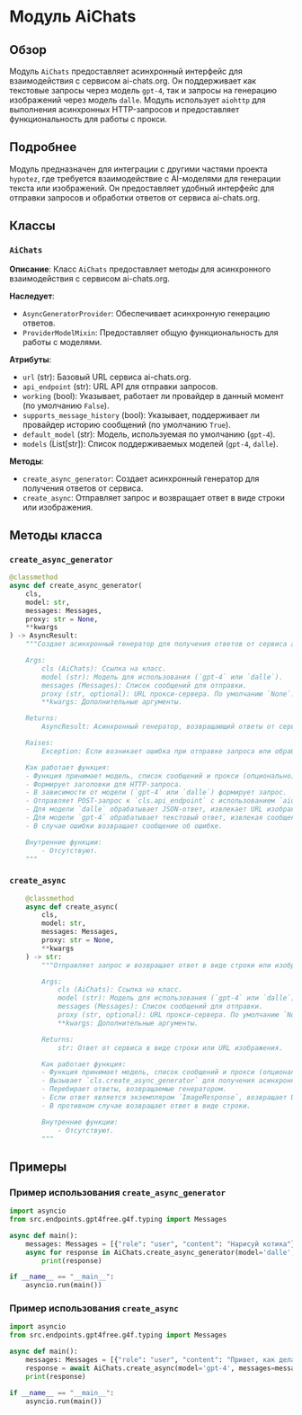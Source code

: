 # Модуль AiChats

## Обзор

Модуль `AiChats` предоставляет асинхронный интерфейс для взаимодействия с сервисом ai-chats.org. Он поддерживает как текстовые запросы через модель `gpt-4`, так и запросы на генерацию изображений через модель `dalle`. Модуль использует `aiohttp` для выполнения асинхронных HTTP-запросов и предоставляет функциональность для работы с прокси.

## Подробнее

Модуль предназначен для интеграции с другими частями проекта `hypotez`, где требуется взаимодействие с AI-моделями для генерации текста или изображений. Он предоставляет удобный интерфейс для отправки запросов и обработки ответов от сервиса ai-chats.org.

## Классы

### `AiChats`

**Описание**: Класс `AiChats` предоставляет методы для асинхронного взаимодействия с сервисом ai-chats.org.

**Наследует**:
- `AsyncGeneratorProvider`: Обеспечивает асинхронную генерацию ответов.
- `ProviderModelMixin`: Предоставляет общую функциональность для работы с моделями.

**Атрибуты**:
- `url` (str): Базовый URL сервиса ai-chats.org.
- `api_endpoint` (str): URL API для отправки запросов.
- `working` (bool): Указывает, работает ли провайдер в данный момент (по умолчанию `False`).
- `supports_message_history` (bool): Указывает, поддерживает ли провайдер историю сообщений (по умолчанию `True`).
- `default_model` (str): Модель, используемая по умолчанию (`gpt-4`).
- `models` (List[str]): Список поддерживаемых моделей (`gpt-4`, `dalle`).

**Методы**:
- `create_async_generator`: Создает асинхронный генератор для получения ответов от сервиса.
- `create_async`: Отправляет запрос и возвращает ответ в виде строки или изображения.

## Методы класса

### `create_async_generator`

```python
@classmethod
async def create_async_generator(
    cls,
    model: str,
    messages: Messages,
    proxy: str = None,
    **kwargs
) -> AsyncResult:
    """Создает асинхронный генератор для получения ответов от сервиса ai-chats.org.

    Args:
        cls (AiChats): Ссылка на класс.
        model (str): Модель для использования (`gpt-4` или `dalle`).
        messages (Messages): Список сообщений для отправки.
        proxy (str, optional): URL прокси-сервера. По умолчанию `None`.
        **kwargs: Дополнительные аргументы.

    Returns:
        AsyncResult: Асинхронный генератор, возвращающий ответы от сервиса.

    Raises:
        Exception: Если возникает ошибка при отправке запроса или обработке ответа.

    Как работает функция:
    - Функция принимает модель, список сообщений и прокси (опционально).
    - Формирует заголовки для HTTP-запроса.
    - В зависимости от модели (`gpt-4` или `dalle`) формирует запрос.
    - Отправляет POST-запрос к `cls.api_endpoint` с использованием `aiohttp.ClientSession`.
    - Для модели `dalle` обрабатывает JSON-ответ, извлекает URL изображения, загружает изображение и кодирует его в base64.
    - Для модели `gpt-4` обрабатывает текстовый ответ, извлекая сообщения из строк, начинающихся с `data: `.
    - В случае ошибки возвращает сообщение об ошибке.

    Внутренние функции:
        - Отсутствуют.
    """
```

### `create_async`

```python
    @classmethod
    async def create_async(
        cls,
        model: str,
        messages: Messages,
        proxy: str = None,
        **kwargs
    ) -> str:
        """Отправляет запрос и возвращает ответ в виде строки или изображения.

        Args:
            cls (AiChats): Ссылка на класс.
            model (str): Модель для использования (`gpt-4` или `dalle`).
            messages (Messages): Список сообщений для отправки.
            proxy (str, optional): URL прокси-сервера. По умолчанию `None`.
            **kwargs: Дополнительные аргументы.

        Returns:
            str: Ответ от сервиса в виде строки или URL изображения.

        Как работает функция:
        - Функция принимает модель, список сообщений и прокси (опционально).
        - Вызывает `cls.create_async_generator` для получения асинхронного генератора ответов.
        - Перебирает ответы, возвращаемые генератором.
        - Если ответ является экземпляром `ImageResponse`, возвращает URL изображения.
        - В противном случае возвращает ответ в виде строки.

        Внутренние функции:
            - Отсутствуют.
        """
```

## Примеры

### Пример использования `create_async_generator`

```python
import asyncio
from src.endpoints.gpt4free.g4f.typing import Messages

async def main():
    messages: Messages = [{"role": "user", "content": "Нарисуй котика"}]
    async for response in AiChats.create_async_generator(model='dalle', messages=messages):
        print(response)

if __name__ == "__main__":
    asyncio.run(main())
```

### Пример использования `create_async`

```python
import asyncio
from src.endpoints.gpt4free.g4f.typing import Messages

async def main():
    messages: Messages = [{"role": "user", "content": "Привет, как дела?"}]
    response = await AiChats.create_async(model='gpt-4', messages=messages)
    print(response)

if __name__ == "__main__":
    asyncio.run(main())